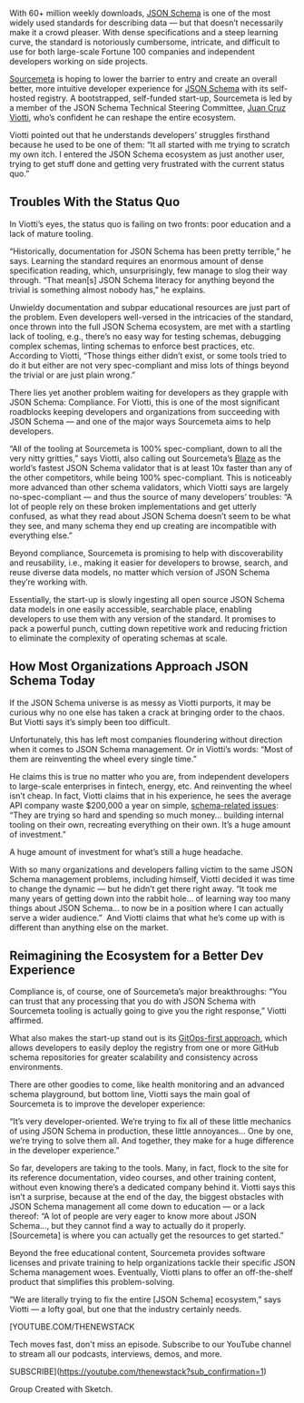 With 60+ million weekly downloads, [JSON Schema](https://json-schema.org/) is one of the most widely used standards for describing data — but that doesn’t necessarily make it a crowd pleaser. With dense specifications and a steep learning curve, the standard is notoriously cumbersome, intricate, and difficult to use for both large-scale Fortune 100 companies and independent developers working on side projects.

[Sourcemeta](https://www.sourcemeta.com/) is hoping to lower the barrier to entry and create an overall better, more intuitive developer experience for [JSON Schema](https://thenewstack.io/an-introduction-to-json/) with its self-hosted registry. A bootstrapped, self-funded start-up, Sourcemeta is led by a member of the JSON Schema Technical Steering Committee, [Juan Cruz Viotti](https://www.linkedin.com/in/jviotti/), who’s confident he can reshape the entire ecosystem.

Viotti pointed out that he understands developers’ struggles firsthand because he used to be one of them: “It all started with me trying to scratch my own itch. I entered the JSON Schema ecosystem as just another user, trying to get stuff done and getting very frustrated with the current status quo.”

## Troubles With the Status Quo

In Viotti’s eyes, the status quo is failing on two fronts: poor education and a lack of mature tooling.

“Historically, documentation for JSON Schema has been pretty terrible,” he says. Learning the standard requires an enormous amount of dense specification reading, which, unsurprisingly, few manage to slog their way through. “That mean[s] JSON Schema literacy for anything beyond the trivial is something almost nobody has,” he explains.

Unwieldy documentation and subpar educational resources are just part of the problem. Even developers well-versed in the intricacies of the standard, once thrown into the full JSON Schema ecosystem, are met with a startling lack of tooling, e.g., there’s no easy way for testing schemas, debugging complex schemas, linting schemas to enforce best practices, etc. According to Viotti, “Those things either didn’t exist, or some tools tried to do it but either are not very spec-compliant and miss lots of things beyond the trivial or are just plain wrong.”

There lies yet another problem waiting for developers as they grapple with JSON Schema: Compliance. For Viotti, this is one of the most significant roadblocks keeping developers and organizations from succeeding with JSON Schema — and one of the major ways Sourcemeta aims to help developers.

“All of the tooling at Sourcemeta is 100% spec-compliant, down to all the very nitty gritties,” says Viotti, also calling out Sourcemeta’s [Blaze](https://arxiv.org/abs/2503.02770) as the world’s fastest JSON Schema validator that is at least 10x faster than any of the other competitors, while being 100% spec-compliant. This is noticeably more advanced than other schema validators, which Viotti says are largely no-spec-compliant — and thus the source of many developers’ troubles: “A lot of people rely on these broken implementations and get utterly confused, as what they read about JSON Schema doesn’t seem to be what they see, and many schema they end up creating are incompatible with everything else.”

Beyond compliance, Sourcemeta is promising to help with discoverability and reusability, i.e., making it easier for developers to browse, search, and reuse diverse data models, no matter which version of JSON Schema they’re working with.

Essentially, the start-up is slowly ingesting all open source JSON Schema data models in one easily accessible, searchable place, enabling developers to use them with any version of the standard. It promises to pack a powerful punch, cutting down repetitive work and reducing friction to eliminate the complexity of operating schemas at scale.

## How Most Organizations Approach JSON Schema Today

If the JSON Schema universe is as messy as Viotti purports, it may be curious why no one else has taken a crack at bringing order to the chaos. But Viotti says it’s simply been too difficult.

Unfortunately, this has left most companies floundering without direction when it comes to JSON Schema management. Or in Viotti’s words: “Most of them are reinventing the wheel every single time.”

He claims this is true no matter who you are, from independent developers to large-scale enterprises in fintech, energy, etc. And reinventing the wheel isn’t cheap. In fact, Viotti claims that in his experience, he sees the average API company waste $200,000 a year on simple, [schema-related issues](https://thenewstack.io/debunking-the-myth-of-going-schemaless/): “They are trying so hard and spending so much money… building internal tooling on their own, recreating everything on their own. It’s a huge amount of investment.”

A huge amount of investment for what’s still a huge headache.

With so many organizations and developers falling victim to the same JSON Schema management problems, including himself, Viotti decided it was time to change the dynamic — but he didn’t get there right away. “It took me many years of getting down into the rabbit hole… of learning way too many things about JSON Schema… to now be in a position where I can actually serve a wider audience.”  And Viotti claims that what he’s come up with is different than anything else on the market.

## Reimagining the Ecosystem for a Better Dev Experience

Compliance is, of course, one of Sourcemeta’s major breakthroughs: “You can trust that any processing that you do with JSON Schema with Sourcemeta tooling is actually going to give you the right response,” Viotti affirmed.

What also makes the start-up stand out is its [GitOps-first approach](https://thenewstack.io/7-major-gaps-in-todays-gitops-tools/), which allows developers to easily deploy the registry from one or more GitHub schema repositories for greater scalability and consistency across environments.

There are other goodies to come, like health monitoring and an advanced schema playground, but bottom line, Viotti says the main goal of Sourcemeta is to improve the developer experience:

“It’s very developer-oriented. We’re trying to fix all of these little mechanics of using JSON Schema in production, these little annoyances… One by one, we’re trying to solve them all. And together, they make for a huge difference in the developer experience.”

So far, developers are taking to the tools. Many, in fact, flock to the site for its reference documentation, video courses, and other training content, without even knowing there’s a dedicated company behind it. Viotti says this isn’t a surprise, because at the end of the day, the biggest obstacles with JSON Schema management all come down to education — or a lack thereof: “A lot of people are very eager to know more about JSON Schema…, but they cannot find a way to actually do it properly. [Sourcemeta] is where you can actually get the resources to get started.”

Beyond the free educational content, Sourcemeta provides software licenses and private training to help organizations tackle their specific JSON Schema management woes. Eventually, Viotti plans to offer an off-the-shelf product that simplifies this problem-solving.

“We are literally trying to fix the entire [JSON Schema] ecosystem,” says Viotti — a lofty goal, but one that the industry certainly needs.

[YOUTUBE.COM/THENEWSTACK

Tech moves fast, don't miss an episode. Subscribe to our YouTube
channel to stream all our podcasts, interviews, demos, and more.

SUBSCRIBE](https://youtube.com/thenewstack?sub_confirmation=1)

Group
Created with Sketch.